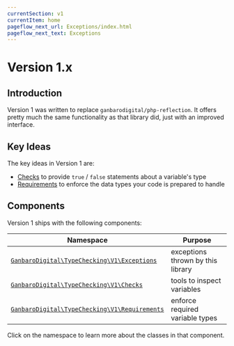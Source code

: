 ```yaml
---
currentSection: v1
currentItem: home
pageflow_next_url: Exceptions/index.html
pageflow_next_text: Exceptions
---
```


# Version 1.x

## Introduction

Version 1 was written to replace `ganbarodigital/php-reflection`. It offers pretty much the same functionality as that library did, just with an improved interface.

## Key Ideas

The key ideas in Version 1 are:

* [Checks](Checks/index.html) to provide `true` / `false` statements about a variable's type
* [Requirements](Requirements/index.html) to enforce the data types your code is prepared to handle

## Components

Version 1 ships with the following components:

Namespace | Purpose
----------|--------
[`GanbaroDigital\TypeChecking\V1\Exceptions`](Exceptions/index.html) | exceptions thrown by this library
[`GanbaroDigital\TypeChecking\V1\Checks`](Checks/index.html) | tools to inspect variables
[`GanbaroDigital\TypeChecking\V1\Requirements`](Requirements/index.html) | enforce required variable types

Click on the namespace to learn more about the classes in that component.
